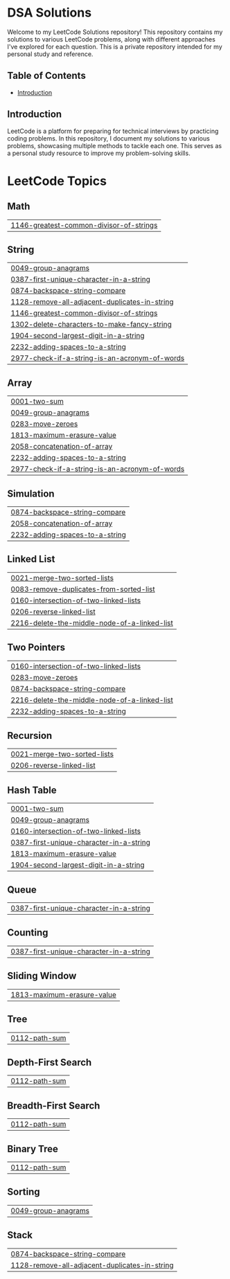 # DSA Solutions 

Welcome to my LeetCode Solutions repository! This repository contains my solutions to various LeetCode problems, along with different approaches I've explored for each question. This is a private repository intended for my personal study and reference.

## Table of Contents

- [Introduction](#introduction)


## Introduction

LeetCode is a platform for preparing for technical interviews by practicing coding problems. In this repository, I document my solutions to various problems, showcasing multiple methods to tackle each one. This serves as a personal study resource to improve my problem-solving skills.




<!---LeetCode Topics Start-->
# LeetCode Topics
## Math
|  |
| ------- |
| [1146-greatest-common-divisor-of-strings](https://github.com/favour-umejesi/Leetcode_Questions/tree/master/1146-greatest-common-divisor-of-strings) |
## String
|  |
| ------- |
| [0049-group-anagrams](https://github.com/favour-umejesi/Leetcode_Questions/tree/master/0049-group-anagrams) |
| [0387-first-unique-character-in-a-string](https://github.com/favour-umejesi/Leetcode_Questions/tree/master/0387-first-unique-character-in-a-string) |
| [0874-backspace-string-compare](https://github.com/favour-umejesi/Leetcode_Questions/tree/master/0874-backspace-string-compare) |
| [1128-remove-all-adjacent-duplicates-in-string](https://github.com/favour-umejesi/Leetcode_Questions/tree/master/1128-remove-all-adjacent-duplicates-in-string) |
| [1146-greatest-common-divisor-of-strings](https://github.com/favour-umejesi/Leetcode_Questions/tree/master/1146-greatest-common-divisor-of-strings) |
| [1302-delete-characters-to-make-fancy-string](https://github.com/favour-umejesi/Leetcode_Questions/tree/master/1302-delete-characters-to-make-fancy-string) |
| [1904-second-largest-digit-in-a-string](https://github.com/favour-umejesi/Leetcode_Questions/tree/master/1904-second-largest-digit-in-a-string) |
| [2232-adding-spaces-to-a-string](https://github.com/favour-umejesi/Leetcode_Questions/tree/master/2232-adding-spaces-to-a-string) |
| [2977-check-if-a-string-is-an-acronym-of-words](https://github.com/favour-umejesi/Leetcode_Questions/tree/master/2977-check-if-a-string-is-an-acronym-of-words) |
## Array
|  |
| ------- |
| [0001-two-sum](https://github.com/favour-umejesi/Leetcode_Questions/tree/master/0001-two-sum) |
| [0049-group-anagrams](https://github.com/favour-umejesi/Leetcode_Questions/tree/master/0049-group-anagrams) |
| [0283-move-zeroes](https://github.com/favour-umejesi/Leetcode_Questions/tree/master/0283-move-zeroes) |
| [1813-maximum-erasure-value](https://github.com/favour-umejesi/Leetcode_Questions/tree/master/1813-maximum-erasure-value) |
| [2058-concatenation-of-array](https://github.com/favour-umejesi/Leetcode_Questions/tree/master/2058-concatenation-of-array) |
| [2232-adding-spaces-to-a-string](https://github.com/favour-umejesi/Leetcode_Questions/tree/master/2232-adding-spaces-to-a-string) |
| [2977-check-if-a-string-is-an-acronym-of-words](https://github.com/favour-umejesi/Leetcode_Questions/tree/master/2977-check-if-a-string-is-an-acronym-of-words) |
## Simulation
|  |
| ------- |
| [0874-backspace-string-compare](https://github.com/favour-umejesi/Leetcode_Questions/tree/master/0874-backspace-string-compare) |
| [2058-concatenation-of-array](https://github.com/favour-umejesi/Leetcode_Questions/tree/master/2058-concatenation-of-array) |
| [2232-adding-spaces-to-a-string](https://github.com/favour-umejesi/Leetcode_Questions/tree/master/2232-adding-spaces-to-a-string) |
## Linked List
|  |
| ------- |
| [0021-merge-two-sorted-lists](https://github.com/favour-umejesi/Leetcode_Questions/tree/master/0021-merge-two-sorted-lists) |
| [0083-remove-duplicates-from-sorted-list](https://github.com/favour-umejesi/Leetcode_Questions/tree/master/0083-remove-duplicates-from-sorted-list) |
| [0160-intersection-of-two-linked-lists](https://github.com/favour-umejesi/Leetcode_Questions/tree/master/0160-intersection-of-two-linked-lists) |
| [0206-reverse-linked-list](https://github.com/favour-umejesi/Leetcode_Questions/tree/master/0206-reverse-linked-list) |
| [2216-delete-the-middle-node-of-a-linked-list](https://github.com/favour-umejesi/Leetcode_Questions/tree/master/2216-delete-the-middle-node-of-a-linked-list) |
## Two Pointers
|  |
| ------- |
| [0160-intersection-of-two-linked-lists](https://github.com/favour-umejesi/Leetcode_Questions/tree/master/0160-intersection-of-two-linked-lists) |
| [0283-move-zeroes](https://github.com/favour-umejesi/Leetcode_Questions/tree/master/0283-move-zeroes) |
| [0874-backspace-string-compare](https://github.com/favour-umejesi/Leetcode_Questions/tree/master/0874-backspace-string-compare) |
| [2216-delete-the-middle-node-of-a-linked-list](https://github.com/favour-umejesi/Leetcode_Questions/tree/master/2216-delete-the-middle-node-of-a-linked-list) |
| [2232-adding-spaces-to-a-string](https://github.com/favour-umejesi/Leetcode_Questions/tree/master/2232-adding-spaces-to-a-string) |
## Recursion
|  |
| ------- |
| [0021-merge-two-sorted-lists](https://github.com/favour-umejesi/Leetcode_Questions/tree/master/0021-merge-two-sorted-lists) |
| [0206-reverse-linked-list](https://github.com/favour-umejesi/Leetcode_Questions/tree/master/0206-reverse-linked-list) |
## Hash Table
|  |
| ------- |
| [0001-two-sum](https://github.com/favour-umejesi/Leetcode_Questions/tree/master/0001-two-sum) |
| [0049-group-anagrams](https://github.com/favour-umejesi/Leetcode_Questions/tree/master/0049-group-anagrams) |
| [0160-intersection-of-two-linked-lists](https://github.com/favour-umejesi/Leetcode_Questions/tree/master/0160-intersection-of-two-linked-lists) |
| [0387-first-unique-character-in-a-string](https://github.com/favour-umejesi/Leetcode_Questions/tree/master/0387-first-unique-character-in-a-string) |
| [1813-maximum-erasure-value](https://github.com/favour-umejesi/Leetcode_Questions/tree/master/1813-maximum-erasure-value) |
| [1904-second-largest-digit-in-a-string](https://github.com/favour-umejesi/Leetcode_Questions/tree/master/1904-second-largest-digit-in-a-string) |
## Queue
|  |
| ------- |
| [0387-first-unique-character-in-a-string](https://github.com/favour-umejesi/Leetcode_Questions/tree/master/0387-first-unique-character-in-a-string) |
## Counting
|  |
| ------- |
| [0387-first-unique-character-in-a-string](https://github.com/favour-umejesi/Leetcode_Questions/tree/master/0387-first-unique-character-in-a-string) |
## Sliding Window
|  |
| ------- |
| [1813-maximum-erasure-value](https://github.com/favour-umejesi/Leetcode_Questions/tree/master/1813-maximum-erasure-value) |
## Tree
|  |
| ------- |
| [0112-path-sum](https://github.com/favour-umejesi/Leetcode_Questions/tree/master/0112-path-sum) |
## Depth-First Search
|  |
| ------- |
| [0112-path-sum](https://github.com/favour-umejesi/Leetcode_Questions/tree/master/0112-path-sum) |
## Breadth-First Search
|  |
| ------- |
| [0112-path-sum](https://github.com/favour-umejesi/Leetcode_Questions/tree/master/0112-path-sum) |
## Binary Tree
|  |
| ------- |
| [0112-path-sum](https://github.com/favour-umejesi/Leetcode_Questions/tree/master/0112-path-sum) |
## Sorting
|  |
| ------- |
| [0049-group-anagrams](https://github.com/favour-umejesi/Leetcode_Questions/tree/master/0049-group-anagrams) |
## Stack
|  |
| ------- |
| [0874-backspace-string-compare](https://github.com/favour-umejesi/Leetcode_Questions/tree/master/0874-backspace-string-compare) |
| [1128-remove-all-adjacent-duplicates-in-string](https://github.com/favour-umejesi/Leetcode_Questions/tree/master/1128-remove-all-adjacent-duplicates-in-string) |
<!---LeetCode Topics End-->